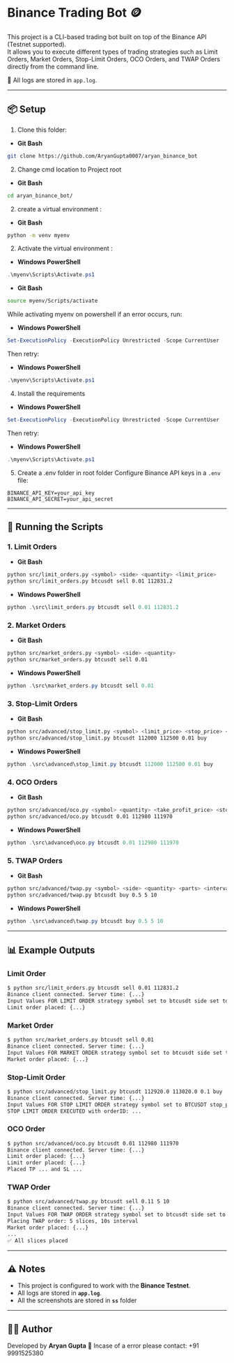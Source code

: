 # Binance Trading Bot 🪙
This project is a CLI-based trading bot built on top of the Binance API (Testnet supported).  
It allows you to execute different types of trading strategies such as Limit Orders, Market Orders, Stop-Limit Orders, OCO Orders, and TWAP Orders directly from the command line.

📌 All logs are stored in `app.log`.

---

## 📦 Setup

1. Clone this folder:
- **Git Bash**
```bash
git clone https://github.com/AryanGupta0007/aryan_binance_bot
```

2. Change cmd location to Project root
- **Git Bash**
```bash
cd aryan_binance_bot/
```

2. create a  virtual environment :
- **Git Bash**
```bash
python -m venv myenv
```


2. Activate the virtual environment :
- **Windows PowerShell**
```powershell
.\myenv\Scripts\Activate.ps1
```

- **Git Bash**
```bash
source myenv/Scripts/activate 
```

While activating myenv on powershell if an error occurs, run:
- **Windows PowerShell**
```powershell
Set-ExecutionPolicy -ExecutionPolicy Unrestricted -Scope CurrentUser
```
Then retry:
- **Windows PowerShell**
```powershell
.\myenv\Scripts\Activate.ps1
```

4. Install the requirements
- **Windows PowerShell**
```powershell
Set-ExecutionPolicy -ExecutionPolicy Unrestricted -Scope CurrentUser
```
Then retry:
- **Windows PowerShell**
```powershell
.\myenv\Scripts\Activate.ps1
```


5. Create a .env folder in root folder  Configure Binance API keys in a `.env` file:
```
BINANCE_API_KEY=your_api_key
BINANCE_API_SECRET=your_api_secret
```

---

## 🚀 Running the Scripts

### 1. Limit Orders
- **Git Bash**
```bash
python src/limit_orders.py <symbol> <side> <quantity> <limit_price>
python src/limit_orders.py btcusdt sell 0.01 112831.2
```
- **Windows PowerShell**
```powershell
python .\src\limit_orders.py btcusdt sell 0.01 112831.2
```

### 2. Market Orders
- **Git Bash**
```bash
python src/market_orders.py <symbol> <side> <quantity>
python src/market_orders.py btcusdt sell 0.01
```
- **Windows PowerShell**
```powershell
python .\src\market_orders.py btcusdt sell 0.01
```

### 3. Stop-Limit Orders
- **Git Bash**
```bash
python src/advanced/stop_limit.py <symbol> <limit_price> <stop_price> <quantity> <side>
python src/advanced/stop_limit.py btcusdt 112000 112500 0.01 buy
```
- **Windows PowerShell**
```powershell
python .\src\advanced\stop_limit.py btcusdt 112000 112500 0.01 buy
```

### 4. OCO Orders
- **Git Bash**
```bash
python src/advanced/oco.py <symbol> <quantity> <take_profit_price> <stop_loss_price>
python src/advanced/oco.py btcusdt 0.01 112980 111970
```
- **Windows PowerShell**
```powershell
python .\src\advanced\oco.py btcusdt 0.01 112980 111970
```

### 5. TWAP Orders
- **Git Bash**
```bash
python src/advanced/twap.py <symbol> <side> <quantity> <parts> <interval>
python src/advanced/twap.py btcusdt buy 0.5 5 10
```
- **Windows PowerShell**
```powershell
python .\src\advanced\twap.py btcusdt buy 0.5 5 10
```

---

## 📊 Example Outputs

### Limit Order
```bash
$ python src/limit_orders.py btcusdt sell 0.01 112831.2
Binance client connected. Server time: {...}
Input Values FOR LIMIT ORDER strategy symbol set to btcusdt side set to sell quantity set to 0.01 price set to 112831.2 
Limit order placed: {...}
```

### Market Order
```bash
$ python src/market_orders.py btcusdt sell 0.01
Binance client connected. Server time: {...}
Input Values FOR MARKET ORDER strategy symbol set to btcusdt side set to sell quantity set to 0.01 
Market order placed: {...}
```

### Stop-Limit Order
```bash
$ python src/advanced/stop_limit.py btcusdt 112920.0 113020.0 0.1 buy
Binance client connected. Server time: {...}
Input Values FOR STOP LIMIT ORDER strategy symbol set to BTCUSDT stop_price set to 112920.0 limit_price set to 113020.0 quantity set to 0.1 side set to BUY
STOP LIMIT ORDER EXECUTED with orderID: ...
```

### OCO Order
```bash
$ python src/advanced/oco.py btcusdt 0.01 112980 111970
Binance client connected. Server time: {...}
Limit order placed: {...}
Limit order placed: {...}
Placed TP ... and SL ...
```

### TWAP Order
```bash
$ python src/advanced/twap.py btcusdt sell 0.11 5 10
Binance client connected. Server time: {...}
Input Values FOR TWAP ORDER strategy symbol set to btcusdt side set to sell quantity set to 0.11 parts set to 5 interval set to 10 
Placing TWAP order: 5 slices, 10s interval
Market order placed: {...}
...
✅ All slices placed
```

---

## ⚠️ Notes

- This project is configured to work with the **Binance Testnet**.
- All logs are stored in **`app.log`**.
- All the screenshots are stored in **`ss`** folder
---

## 👨‍💻 Author

Developed by **Aryan Gupta** 🚀
Incase of a error please contact: +91 9991525380